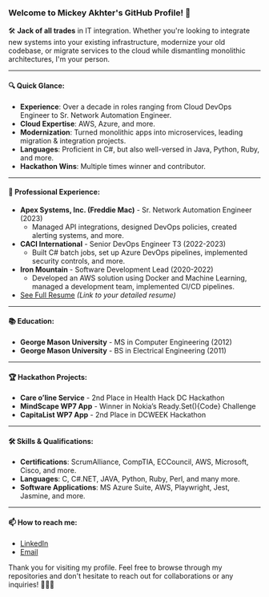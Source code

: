 ### Welcome to Mickey Akhter's GitHub Profile! 👋

🛠 **Jack of all trades** in IT integration. Whether you're looking to integrate new systems into your existing infrastructure, modernize your old codebase, or migrate services to the cloud while dismantling monolithic architectures, I'm your person.

---

#### 🔍 **Quick Glance:**
- **Experience**: Over a decade in roles ranging from Cloud DevOps Engineer to Sr. Network Automation Engineer.
- **Cloud Expertise**: AWS, Azure, and more.
- **Modernization**: Turned monolithic apps into microservices, leading migration & integration projects.
- **Languages**: Proficient in C#, but also well-versed in Java, Python, Ruby, and more.
- **Hackathon Wins**: Multiple times winner and contributor.

---

#### 🏢 **Professional Experience:**
- **Apex Systems, Inc. (Freddie Mac)** - Sr. Network Automation Engineer (2023)
  - Managed API integrations, designed DevOps policies, created alerting systems, and more.
- **CACI International** - Senior DevOps Engineer T3 (2022-2023)
  - Built C# batch jobs, set up Azure DevOps pipelines, implemented security controls, and more.
- **Iron Mountain** - Software Development Lead (2020-2022)
  - Developed an AWS solution using Docker and Machine Learning, managed a development team, implemented CI/CD pipelines.
- [See Full Resume](#) *(Link to your detailed resume)*

---

#### 📚 **Education:**
- **George Mason University** - MS in Computer Engineering (2012)
- **George Mason University** - BS in Electrical Engineering (2011)
  
---

#### 🏆 **Hackathon Projects:**
- **Care o’line Service** - 2nd Place in Health Hack DC Hackathon
- **MindScape WP7 App** - Winner in Nokia’s Ready.Set(){Code} Challenge
- **CapitaList WP7 App** - 2nd Place in DCWEEK Hackathon

---

#### 🛠 **Skills & Qualifications:**
- **Certifications**: ScrumAlliance, CompTIA, ECCouncil, AWS, Microsoft, Cisco, and more.
- **Languages**: C, C#.NET, JAVA, Python, Ruby, Perl, and many more.
- **Software Applications**: MS Azure Suite, AWS, Playwright, Jest, Jasmine, and more.

---

#### 📫 **How to reach me**: 
- [LinkedIn](https://linkedin.com/in/mickeyakhter)
- [Email](mailto:mickey@wardensys.com)

Thank you for visiting my profile. Feel free to browse through my repositories and don't hesitate to reach out for collaborations or any inquiries! 💼🌐🚀
